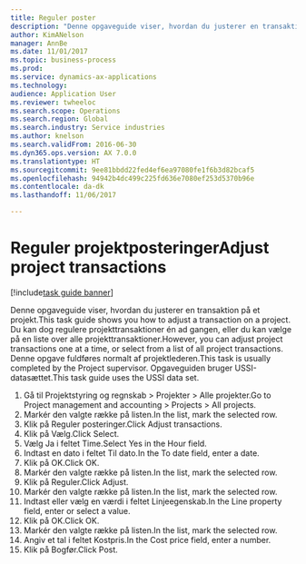 ```yaml
--- 
title: Reguler poster
description: "Denne opgaveguide viser, hvordan du justerer en transaktion på et projekt."
author: KimANelson
manager: AnnBe
ms.date: 11/01/2017
ms.topic: business-process
ms.prod: 
ms.service: dynamics-ax-applications
ms.technology: 
audience: Application User
ms.reviewer: twheeloc
ms.search.scope: Operations
ms.search.region: Global
ms.search.industry: Service industries
ms.author: knelson
ms.search.validFrom: 2016-06-30
ms.dyn365.ops.version: AX 7.0.0
ms.translationtype: HT
ms.sourcegitcommit: 9ee81bbdd22fed4ef6ea97080fe1f6b3d82bcaf5
ms.openlocfilehash: 94942b4dc499c225fd636e7080ef253d5370b96e
ms.contentlocale: da-dk
ms.lasthandoff: 11/06/2017

---
```

# <a name="adjust-project-transactions"></a><span data-ttu-id="d6a69-103">Reguler projektposteringer</span><span class="sxs-lookup"><span data-stu-id="d6a69-103">Adjust project transactions</span></span>

[!include[task guide banner](../../includes/task-guide-banner.md)]

<span data-ttu-id="d6a69-104">Denne opgaveguide viser, hvordan du justerer en transaktion på et projekt.</span><span class="sxs-lookup"><span data-stu-id="d6a69-104">This task guide shows you how to adjust a transaction on a project.</span></span> <span data-ttu-id="d6a69-105">Du kan dog regulere projekttransaktioner én ad gangen, eller du kan vælge på en liste over alle projekttransaktioner.</span><span class="sxs-lookup"><span data-stu-id="d6a69-105">However, you can adjust project transactions one at a time, or select from a list of all project transactions.</span></span> <span data-ttu-id="d6a69-106">Denne opgave fuldføres normalt af projektlederen.</span><span class="sxs-lookup"><span data-stu-id="d6a69-106">This task is usually completed by the Project supervisor.</span></span> <span data-ttu-id="d6a69-107">Opgaveguiden bruger USSI-datasættet.</span><span class="sxs-lookup"><span data-stu-id="d6a69-107">This task guide uses the USSI data set.</span></span>

1. <span data-ttu-id="d6a69-108">Gå til Projektstyring og regnskab > Projekter > Alle projekter.</span><span class="sxs-lookup"><span data-stu-id="d6a69-108">Go to Project management and accounting > Projects > All projects.</span></span> 
2. <span data-ttu-id="d6a69-109">Markér den valgte række på listen.</span><span class="sxs-lookup"><span data-stu-id="d6a69-109">In the list, mark the selected row.</span></span> 
3. <span data-ttu-id="d6a69-110">Klik på Reguler posteringer.</span><span class="sxs-lookup"><span data-stu-id="d6a69-110">Click Adjust transactions.</span></span> 
4. <span data-ttu-id="d6a69-111">Klik på Vælg.</span><span class="sxs-lookup"><span data-stu-id="d6a69-111">Click Select.</span></span> 
5. <span data-ttu-id="d6a69-112">Vælg Ja i feltet Time.</span><span class="sxs-lookup"><span data-stu-id="d6a69-112">Select Yes in the Hour field.</span></span> 
6. <span data-ttu-id="d6a69-113">Indtast en dato i feltet Til dato.</span><span class="sxs-lookup"><span data-stu-id="d6a69-113">In the To date field, enter a date.</span></span> 
7. <span data-ttu-id="d6a69-114">Klik på OK.</span><span class="sxs-lookup"><span data-stu-id="d6a69-114">Click OK.</span></span> 
8. <span data-ttu-id="d6a69-115">Markér den valgte række på listen.</span><span class="sxs-lookup"><span data-stu-id="d6a69-115">In the list, mark the selected row.</span></span> 
9. <span data-ttu-id="d6a69-116">Klik på Reguler.</span><span class="sxs-lookup"><span data-stu-id="d6a69-116">Click Adjust.</span></span> 
10. <span data-ttu-id="d6a69-117">Markér den valgte række på listen.</span><span class="sxs-lookup"><span data-stu-id="d6a69-117">In the list, mark the selected row.</span></span> 
11. <span data-ttu-id="d6a69-118">Indtast eller vælg en værdi i feltet Linjeegenskab.</span><span class="sxs-lookup"><span data-stu-id="d6a69-118">In the Line property field, enter or select a value.</span></span> 
12. <span data-ttu-id="d6a69-119">Klik på OK.</span><span class="sxs-lookup"><span data-stu-id="d6a69-119">Click OK.</span></span> 
13. <span data-ttu-id="d6a69-120">Markér den valgte række på listen.</span><span class="sxs-lookup"><span data-stu-id="d6a69-120">In the list, mark the selected row.</span></span> 
14. <span data-ttu-id="d6a69-121">Angiv et tal i feltet Kostpris.</span><span class="sxs-lookup"><span data-stu-id="d6a69-121">In the Cost price field, enter a number.</span></span> 
15. <span data-ttu-id="d6a69-122">Klik på Bogfør.</span><span class="sxs-lookup"><span data-stu-id="d6a69-122">Click Post.</span></span> 

